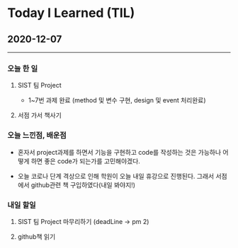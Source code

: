 Today I Learned (TIL)
===

## 2020-12-07

---

### 오늘 한 일


1. SIST 팀 Project

    * 1~7번 과제 완료 (method 및 변수 구현, design 및 event 처리완료)

2. 서점 가서 책사기


### 오늘 느낀점, 배운점

* 혼자서 project과제를 하면서 기능을 구현하고 code를 작성하는 것은 가능하나 어떻게 하면 좋은 code가 되는가를 고민해야겠다.

* 오늘 코로나 단계 격상으로 인해 학원이 오늘 내일 휴강으로 진행된다. 그래서 서점에서 github관련 책 구입하였다(내일 봐야지!)

### 내일 할일 

1. SIST 팀 Project 마무리하기 (deadLine -> pm 2)

2. github책 읽기